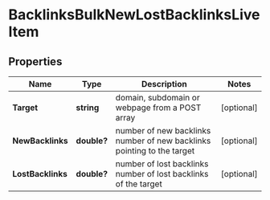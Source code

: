 # BacklinksBulkNewLostBacklinksLiveItem


## Properties

| Name | Type | Description | Notes |
|------------ | ------------- | ------------- | -------------|
**Target** | **string** | domain, subdomain or webpage from a POST array |[optional]|
**NewBacklinks** | **double?** | number of new backlinks<br>number of new backlinks pointing to the target |[optional]|
**LostBacklinks** | **double?** | number of lost backlinks<br>number of lost backlinks of the target |[optional]|